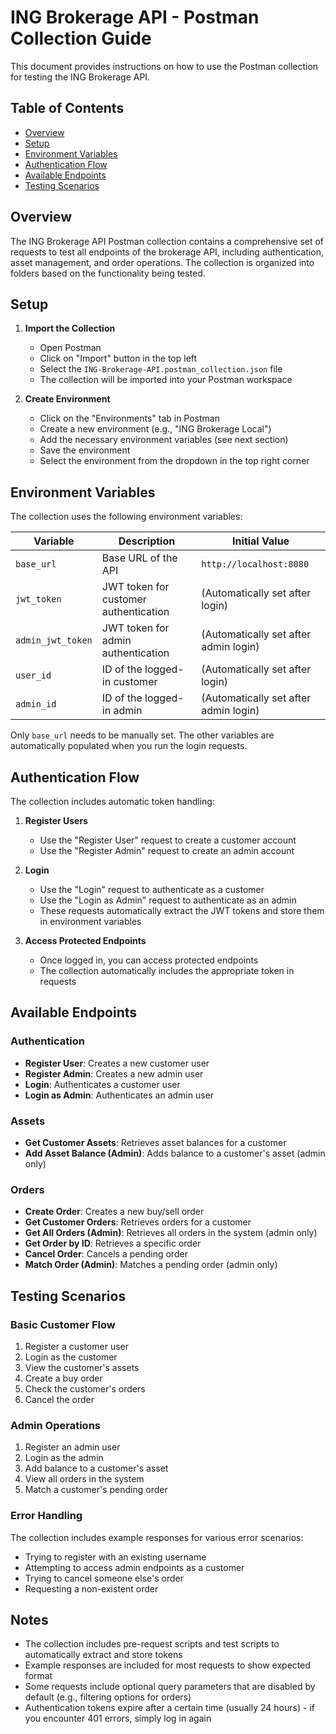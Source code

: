# ING Brokerage API - Postman Collection Guide

This document provides instructions on how to use the Postman collection for testing the ING Brokerage API.

## Table of Contents

- [Overview](#overview)
- [Setup](#setup)
- [Environment Variables](#environment-variables)
- [Authentication Flow](#authentication-flow)
- [Available Endpoints](#available-endpoints)
- [Testing Scenarios](#testing-scenarios)

## Overview

The ING Brokerage API Postman collection contains a comprehensive set of requests to test all endpoints of the brokerage API, including authentication, asset management, and order operations. The collection is organized into folders based on the functionality being tested.

## Setup

1. **Import the Collection**

   - Open Postman
   - Click on "Import" button in the top left
   - Select the `ING-Brokerage-API.postman_collection.json` file
   - The collection will be imported into your Postman workspace

2. **Create Environment**
   - Click on the "Environments" tab in Postman
   - Create a new environment (e.g., "ING Brokerage Local")
   - Add the necessary environment variables (see next section)
   - Save the environment
   - Select the environment from the dropdown in the top right corner

## Environment Variables

The collection uses the following environment variables:

| Variable          | Description                           | Initial Value                         |
| ----------------- | ------------------------------------- | ------------------------------------- |
| `base_url`        | Base URL of the API                   | `http://localhost:8080`               |
| `jwt_token`       | JWT token for customer authentication | (Automatically set after login)       |
| `admin_jwt_token` | JWT token for admin authentication    | (Automatically set after admin login) |
| `user_id`         | ID of the logged-in customer          | (Automatically set after login)       |
| `admin_id`        | ID of the logged-in admin             | (Automatically set after admin login) |

Only `base_url` needs to be manually set. The other variables are automatically populated when you run the login requests.

## Authentication Flow

The collection includes automatic token handling:

1. **Register Users**

   - Use the "Register User" request to create a customer account
   - Use the "Register Admin" request to create an admin account

2. **Login**

   - Use the "Login" request to authenticate as a customer
   - Use the "Login as Admin" request to authenticate as an admin
   - These requests automatically extract the JWT tokens and store them in environment variables

3. **Access Protected Endpoints**
   - Once logged in, you can access protected endpoints
   - The collection automatically includes the appropriate token in requests

## Available Endpoints

### Authentication

- **Register User**: Creates a new customer user
- **Register Admin**: Creates a new admin user
- **Login**: Authenticates a customer user
- **Login as Admin**: Authenticates an admin user

### Assets

- **Get Customer Assets**: Retrieves asset balances for a customer
- **Add Asset Balance (Admin)**: Adds balance to a customer's asset (admin only)

### Orders

- **Create Order**: Creates a new buy/sell order
- **Get Customer Orders**: Retrieves orders for a customer
- **Get All Orders (Admin)**: Retrieves all orders in the system (admin only)
- **Get Order by ID**: Retrieves a specific order
- **Cancel Order**: Cancels a pending order
- **Match Order (Admin)**: Matches a pending order (admin only)

## Testing Scenarios

### Basic Customer Flow

1. Register a customer user
2. Login as the customer
3. View the customer's assets
4. Create a buy order
5. Check the customer's orders
6. Cancel the order

### Admin Operations

1. Register an admin user
2. Login as the admin
3. Add balance to a customer's asset
4. View all orders in the system
5. Match a customer's pending order

### Error Handling

The collection includes example responses for various error scenarios:

- Trying to register with an existing username
- Attempting to access admin endpoints as a customer
- Trying to cancel someone else's order
- Requesting a non-existent order

## Notes

- The collection includes pre-request scripts and test scripts to automatically extract and store tokens
- Example responses are included for most requests to show expected format
- Some requests include optional query parameters that are disabled by default (e.g., filtering options for orders)
- Authentication tokens expire after a certain time (usually 24 hours) - if you encounter 401 errors, simply log in again
